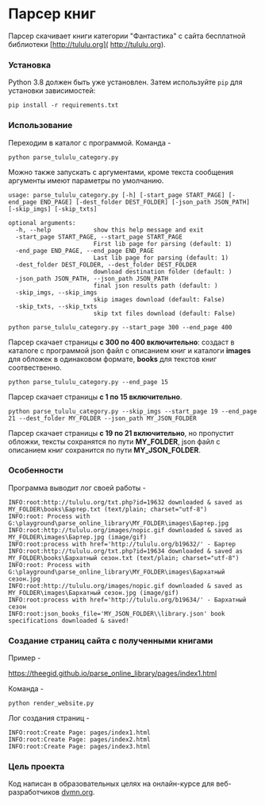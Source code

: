 # Парсер книг

Парсер скачивает книги категории "Фантастика" с сайта бесплатной библиотеки [http://tululu.org]( http://tululu.org).


### Установка

Python 3.8 должен быть уже установлен. 
Затем используйте `pip` для установки зависимостей:
```
pip install -r requirements.txt
```

### Использование

Переходим в каталог с программой.
Команда -

```
python parse_tululu_category.py
```

Можно также запускать с аргументами, кроме текста сообщения аргументы имеют параметры по умолчанию.

```
usage: parse_tululu_category.py [-h] [-start_page START_PAGE] [-end_page END_PAGE] [-dest_folder DEST_FOLDER] [-json_path JSON_PATH] [-skip_imgs] [-skip_txts]

optional arguments:
  -h, --help            show this help message and exit
  -start_page START_PAGE, --start_page START_PAGE
                        First lib page for parsing (default: 1)
  -end_page END_PAGE, --end_page END_PAGE
                        Last lib page for parsing (default: 1)
  -dest_folder DEST_FOLDER, --dest_folder DEST_FOLDER
                        download destination folder (default: )
  -json_path JSON_PATH, --json_path JSON_PATH
                        final json results path (default: )
  -skip_imgs, --skip_imgs
                        skip images download (default: False)
  -skip_txts, --skip_txts
                        skip txt files download (default: False)
```


```
python parse_tululu_category.py --start_page 300 --end_page 400
```
Парсер скачает страницы **с 300 по 400 включительно**: создаст в каталоге с программой json файл с описанием книг и каталоги **images** для обложек в одинаковом формате, **books** для текстов книг соотвественно.


```
python parse_tululu_category.py --end_page 15
```
Парсер скачает страницы **с 1 по 15 включительно**.


```
python parse_tululu_category.py --skip_imgs --start_page 19 --end_page 21 --dest_folder MY_FOLDER --json_path MY_JSON_FOLDER 
```
Парсер скачает страницы **с 19 по 21 включительно**, но пропустит обложки, тексты сохранятся по пути **MY_FOLDER**, json файл с описанием книг сохранится по пути **MY_JSON_FOLDER**.


### Особенности
Программа выводит лог своей работы -

```
INFO:root:http://tululu.org/txt.php?id=19632 downloaded & saved as MY_FOLDER\books\Бартер.txt (text/plain; charset="utf-8")
INFO:root: Process with G:\playground\parse_online_library\MY_FOLDER\images\Бартер.jpg
INFO:root:http://tululu.org/images/nopic.gif downloaded & saved as MY_FOLDER\images\Бартер.jpg (image/gif)
INFO:root:process with href='http://tululu.org/b19632/' - Бартер
INFO:root:http://tululu.org/txt.php?id=19634 downloaded & saved as MY_FOLDER\books\Бархатный сезон.txt (text/plain; charset="utf-8")
INFO:root: Process with G:\playground\parse_online_library\MY_FOLDER\images\Бархатный сезон.jpg
INFO:root:http://tululu.org/images/nopic.gif downloaded & saved as MY_FOLDER\images\Бархатный сезон.jpg (image/gif)
INFO:root:process with href='http://tululu.org/b19634/' - Бархатный сезон
INFO:root:json_books_file='MY_JSON_FOLDER\\library.json' book specifications downloaded & saved!
```

### Создание страниц сайта с полученными книгами 

Пример -

https://theegid.github.io/parse_online_library/pages/index1.html

Команда - 

```
python render_website.py
```

Лог создания страниц -

```
INFO:root:Create Page: pages/index1.html
INFO:root:Create Page: pages/index2.html
INFO:root:Create Page: pages/index3.html
```

### Цель проекта

Код написан в образовательных целях на онлайн-курсе для веб-разработчиков [dvmn.org](https://dvmn.org/).

